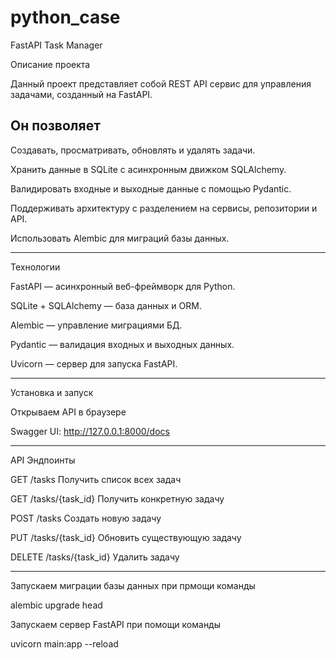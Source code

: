 # python_case
FastAPI Task Manager

Описание проекта

Данный проект представляет собой REST API сервис для управления задачами, созданный на FastAPI.

Он позволяет
---------------------------------

Создавать, просматривать, обновлять и удалять задачи.

Хранить данные в SQLite с асинхронным движком SQLAlchemy.

Валидировать входные и выходные данные с помощью Pydantic.

Поддерживать архитектуру с разделением на сервисы, репозитории и API.

Использовать Alembic для миграций базы данных.

---------------------------------

Технологии

FastAPI — асинхронный веб-фреймворк для Python.

SQLite + SQLAlchemy — база данных и ORM.

Alembic — управление миграциями БД.

Pydantic — валидация входных и выходных данных.

Uvicorn — сервер для запуска FastAPI.

---------------------------------

Установка и запуск

Открываем API в браузере

Swagger UI: http://127.0.0.1:8000/docs

---------------------------------

API Эндпоинты

GET /tasks Получить список всех задач

GET /tasks/{task_id} Получить конкретную задачу

POST /tasks Создать новую задачу

PUT /tasks/{task_id} Обновить существующую задачу

DELETE /tasks/{task_id} Удалить задачу

---------------------------------

Запускаем миграции базы данных при прмощи команды

alembic upgrade head

Запускаем сервер FastAPI при помощи команды

uvicorn main:app --reload

